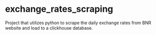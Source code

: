 # exchange_rates_scraping
Project that utilizes python to scrape the daily exchange rates from BNR website and load to a clickhouse database.
